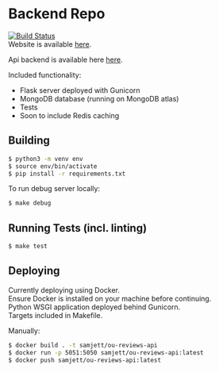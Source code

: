# Backend Repo
[![Build Status](https://travis-ci.com/stev-ou/stev-api.svg?branch=master)](https://travis-ci.com/stev-ou/stev-api)  
Website is available [here](http://35.193.175.5).  

Api backend is available here [here](http://35.188.130.122/api/v0).  

Included functionality:
- Flask server deployed with Gunicorn
- MongoDB database (running on MongoDB atlas)
- Tests
- Soon to include Redis caching

## Building 

```bash
$ python3 -m venv env
$ source env/bin/activate
$ pip install -r requirements.txt
```

To run debug server locally:

```bash
$ make debug
```

## Running Tests (incl. linting)
```bash
$ make test
```

## Deploying

Currently deploying using Docker.  
Ensure Docker is installed on your machine before continuing.  
Python WSGI application deployed behind Gunicorn.  
Targets included in Makefile.

Manually: 
```bash
$ docker build . -t samjett/ou-reviews-api
$ docker run -p 5051:5050 samjett/ou-reviews-api:latest
$ docker push samjett/ou-reviews-api:latest
```
